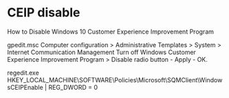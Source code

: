 # CEIP disable

How to Disable Windows 10 Customer Experience Improvement Program

gpedit.msc
Computer configuration > Administrative Templates > System > Internet Communication Management
Turn off Windows Customer Experience Improvement Program > Disable radio button - Apply - OK.

regedit.exe
HKEY_LOCAL_MACHINE\SOFTWARE\Policies\Microsoft\SQMClient\Windows​
CEIPEnable | REG_DWORD = 0
